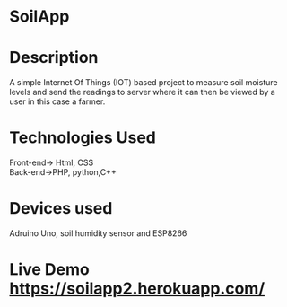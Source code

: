 # SoilApp<br/>
# Description<br/>
A simple Internet Of Things (IOT) based project to measure soil moisture levels and send the readings to server where it can then be viewed by a user in this case a farmer.

# Technologies Used<br/>
Front-end-> Html, CSS<br/>
Back-end->PHP, python,C++<br/>
# Devices used <br/>
Adruino Uno, soil humidity sensor and ESP8266<br/>
# Live Demo https://soilapp2.herokuapp.com/
